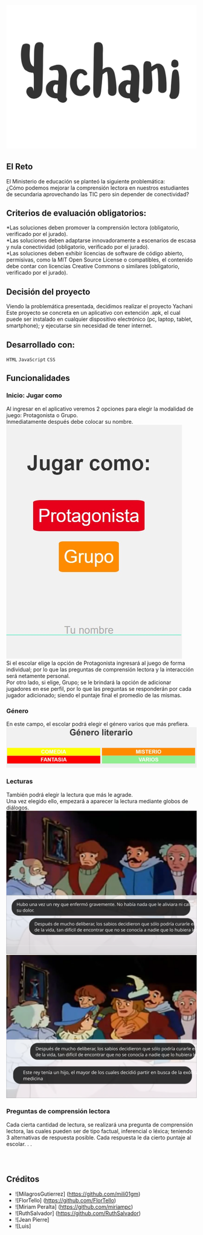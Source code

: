# ![yachani](assets/img/yachani-logo-w.png)

## El Reto
El Ministerio de educación se planteó la siguiente problemática:<br />
¿Cómo podemos mejorar la comprensión lectora en nuestros estudiantes de secundaria aprovechando las TIC pero sin depender de conectividad?

## Criterios de evaluación obligatorios:
*Las soluciones deben promover la comprensión lectora (obligatorio, verificado por el jurado).<br />
*Las soluciones deben adaptarse innovadoramente a escenarios de escasa y nula conectividad (obligatorio, verificado por el jurado).<br />
*Las soluciones deben exhibir licencias de software de código abierto, permisivas, como la MIT Open Source License o compatibles, el contenido debe contar con licencias Creative Commons o similares (obligatorio, verificado por el jurado).<br />

## Decisión del proyecto
Viendo la problemática presentada, decidimos realizar el proyecto Yachani <br />
Este proyecto se concreta en un aplicativo con extención .apk, el cual puede ser instalado en cualquier dispositivo electrónico (pc, laptop, tablet, smartphone); y ejecutarse sin necesidad de tener internet.

## Desarrollado con:

`HTML` `JavaScript` `CSS`

## Funcionalidades
### Inicio: Jugar como <br />
Al ingresar en el aplicativo veremos 2 opciones para elegir la modalidad de juego: Protagonista o Grupo. <br />
Inmediatamente después debe colocar su nombre. <br />
![jugar-como](assets/img/screenshoot/jugar-como.jpg) <br />
Si el escolar elige la opción de Protagonista ingresará al juego de forma individual; por lo que las preguntas de comprensión lectora y la interacción será netamente personal.<br />
Por otro lado, si elige, Grupo; se le brindará la opción de adicionar jugadores en ese perfil, por lo que las preguntas se responderán por cada jugador adicionado; siendo el puntaje final el promedio de las mismas.<br />

### Género <br />
En este campo, el escolar podrá elegir el género varios que más prefiera.
![género](assets/img/screenshoot/genero.jpg) <br />

### Lecturas <br />
También podrá elegir la lectura que más le agrade. <br />
Una vez elegido ello, empezará a aparecer la lectura mediante globos de diálogos. <br />
![lectura1](assets/img/img-1.svg)
![lectura1](assets/img/img-2.svg)

### Preguntas de comprensión lectora <br />
Cada cierta cantidad de lectura, se realizará una pregunta de comprensión lectora, las cuales pueden ser de tipo factual, inferencial o léxica; teniendo 3 alternativas de respuesta posible.
Cada respuesta le da cierto puntaje al escolar.
.
.


###  <br />
##  Créditos
* ![MilagrosGutierrez] (https://github.com/mili01gm)
* ![FlorTello] (https://github.com/FlorTello)
* ![Miriam Peralta] (https://github.com/miriampc)
* ![RuthSalvador] (https://github.com/RuthSalvador)
* ![Jean Pierre]
* ![Luis]

